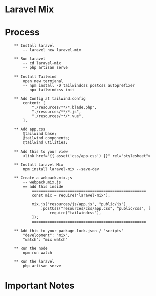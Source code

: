 # Laravel Mix

# Process
        ** Install laravel
            -- laravel new laravel-mix
        
        ** Run laravel
            -- cd laravel-mix
            -- php artisan serve

        ** Install Tailwind
            open new termianal
            -- npm install -D tailwindcss postcss autoprefixer
            -- npx tailwindcss init

        ** Add Config at tailwind.config
            content: [
                "./resources/**/*.blade.php",
                "./resources/**/*.js",
                "./resources/**/*.vue",
            ],

        ** Add app.css
            @tailwind base;
            @tailwind components;
            @tailwind utilities;

        ** Add this to your view
            <link href="{{ asset('css/app.css') }}" rel="stylesheet">

        ** Install Laravel Mix
            npm install laravel-mix --save-dev
        
        ** Create a webpack.mix.js
            -- webpack.mix.js
            == add this inside
                ===================================================
                const mix = require('laravel-mix');

                mix.js("resources/js/app.js", "public/js")
                    .postCss("resources/css/app.css", "public/css", [
                        require("tailwindcss"),
                ]);
                ===================================================

        ** Add this to your package-lock.json / "scripts"
            "development": "mix",
            "watch": "mix watch"

        ** Run the node
            npm run watch

        ** Run the laravel
            php artisan serve
# Important Notes